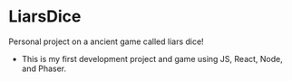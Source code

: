 # LiarsDice
Personal project on a  ancient game called liars dice!
- This is my first development project and game using JS, React, Node, and Phaser.
